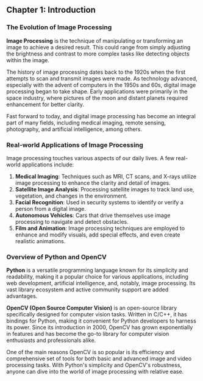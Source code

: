 ## Chapter 1: Introduction

### The Evolution of Image Processing

**Image Processing** is the technique of manipulating or transforming an image to achieve a desired result. This could range from simply adjusting the brightness and contrast to more complex tasks like detecting objects within the image.

The history of image processing dates back to the 1920s when the first attempts to scan and transmit images were made. As technology advanced, especially with the advent of computers in the 1950s and 60s, digital image processing began to take shape. Early applications were primarily in the space industry, where pictures of the moon and distant planets required enhancement for better clarity.

Fast forward to today, and digital image processing has become an integral part of many fields, including medical imaging, remote sensing, photography, and artificial intelligence, among others.

### Real-world Applications of Image Processing

Image processing touches various aspects of our daily lives. A few real-world applications include:

1. **Medical Imaging**: Techniques such as MRI, CT scans, and X-rays utilize image processing to enhance the clarity and detail of images.
2. **Satellite Image Analysis**: Processing satellite images to track land use, vegetation, and changes in the environment.
3. **Facial Recognition**: Used in security systems to identify or verify a person from a digital image.
4. **Autonomous Vehicles**: Cars that drive themselves use image processing to navigate and detect obstacles.
5. **Film and Animation**: Image processing techniques are employed to enhance and modify visuals, add special effects, and even create realistic animations.

### Overview of Python and OpenCV

**Python** is a versatile programming language known for its simplicity and readability, making it a popular choice for various applications, including web development, artificial intelligence, and, notably, image processing. Its vast library ecosystem and active community support are added advantages.

**OpenCV (Open Source Computer Vision)** is an open-source library specifically designed for computer vision tasks. Written in C/C++, it has bindings for Python, making it convenient for Python developers to harness its power. Since its introduction in 2000, OpenCV has grown exponentially in features and has become the go-to library for computer vision enthusiasts and professionals alike.

One of the main reasons OpenCV is so popular is its efficiency and comprehensive set of tools for both basic and advanced image and video processing tasks. With Python's simplicity and OpenCV's robustness, anyone can dive into the world of image processing with relative ease.